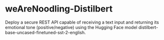 # weAreNoodling-Distilbert

Deploy a secure REST API capable of receiving a text input and returning its emotional tone (positive/negative) using the Hugging Face model distilbert-base-uncased-finetuned-sst-2-english.
